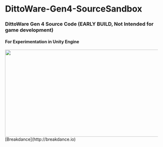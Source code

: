 # DittoWare-Gen4-SourceSandbox
### DittoWare Gen 4 Source Code (EARLY BUILD, Not Intended for game development)
#### For Experimentation in Unity Engine
<img src="https://i.imgur.com/eaSt0FS.png" width="512" height="288">
[Breakdance](http://breakdance.io)
